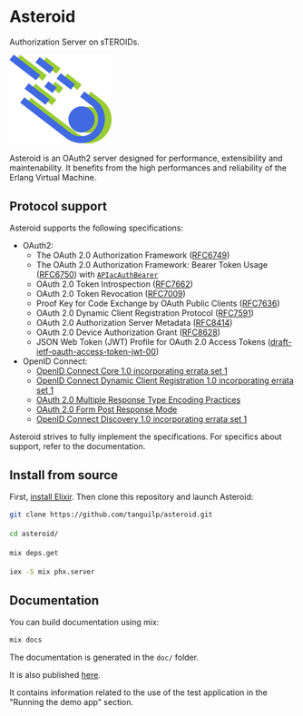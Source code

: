 # Asteroid

Authorization Server on sTEROIDs.

<img src="assets/static/images/asteroid.svg" alt="Asteroid" width="180px"/>


Asteroid is an OAuth2 server designed for performance, extensibility and maintenability. It
benefits from the high performances and reliability of the Erlang Virtual Machine.

## Protocol support

Asteroid supports the following specifications:
- OAuth2:
  - The OAuth 2.0 Authorization Framework ([RFC6749](https://tools.ietf.org/html/rfc6749))
  - The OAuth 2.0 Authorization Framework: Bearer Token Usage ([RFC6750](https://www.rfc-editor.org/rfc/rfc6750.html))
  with [`APIacAuthBearer`](https://github.com/tanguilp/apiac_auth_bearer)
  - OAuth 2.0 Token Introspection ([RFC7662](https://tools.ietf.org/html/rfc7662))
  - OAuth 2.0 Token Revocation ([RFC7009](https://tools.ietf.org/html/rfc7009))
  - Proof Key for Code Exchange by OAuth Public Clients ([RFC7636](https://tools.ietf.org/html/rfc7636))
  - OAuth 2.0 Dynamic Client Registration Protocol ([RFC7591](https://tools.ietf.org/html/rfc7591))
  - OAuth 2.0 Authorization Server Metadata ([RFC8414](https://tools.ietf.org/html/rfc8414))
  - OAuth 2.0 Device Authorization Grant ([RFC8628](https://www.rfc-editor.org/rfc/rfc8628.html))
  - JSON Web Token (JWT) Profile for OAuth 2.0 Access Tokens ([draft-ietf-oauth-access-token-jwt-00](https://tools.ietf.org/html/draft-ietf-oauth-access-token-jwt-00))
- OpenID Connect:
  - [OpenID Connect Core 1.0 incorporating errata set 1](https://openid.net/specs/openid-connect-core-1_0.html)
  - [OpenID Connect Dynamic Client Registration 1.0 incorporating errata set 1](https://openid.net/specs/openid-connect-registration-1_0.html)
  - [OAuth 2.0 Multiple Response Type Encoding Practices](https://openid.net/specs/oauth-v2-multiple-response-types-1_0.html)
  - [OAuth 2.0 Form Post Response Mode](https://openid.net/specs/oauth-v2-form-post-response-mode-1_0.html)
  - [OpenID Connect Discovery 1.0 incorporating errata set 1](https://openid.net/specs/openid-connect-discovery-1_0.html)

Asteroid strives to fully implement the specifications. For specifics about support, refer to
the documentation.

## Install from source

First,
[install Elixir](https://www.google.com/search?client=ubuntu&channel=fs&q=install+elixir&ie=utf-8&oe=utf-8). Then clone this repository and launch Asteroid:

```bash
git clone https://github.com/tanguilp/asteroid.git

cd asteroid/

mix deps.get

iex -S mix phx.server
```

## Documentation

You can build documentation using mix:

```bash
mix docs
```

The documentation is generated in the `doc/` folder.

It is also published [here](http://svground.fr/asteroid/doc/).

It contains information related to the use of the test application in the "Running the demo app"
section.
